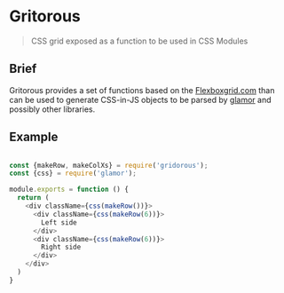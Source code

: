# Gritorous

> CSS grid exposed as a function to be used in CSS Modules

## Brief
Gritorous provides a set of functions based on the [Flexboxgrid.com](http://flexboxgrid.com/)
than can be used to generate CSS-in-JS objects to be parsed by [glamor](https://github.com/threepointone/glamor)
and possibly other libraries.

## Example

```JavaScript

const {makeRow, makeColXs} = require('gridorous');
const {css} = require('glamor');

module.exports = function () {
  return (
    <div className={css(makeRow())}>
      <div className={css(makeRow(6))}>
        Left side
      </div>
      <div className={css(makeRow(6))}>
        Right side
      </div>
    </div>
  )
}

```
